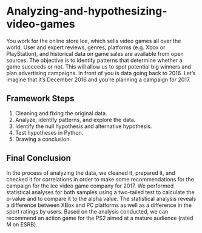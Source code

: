 # Analyzing-and-hypothesizing-video-games
You work for the online store Ice, which sells video games all over the world. 
User and expert reviews, genres, platforms (e.g. Xbox or PlayStation), and historical data on game sales are available from open sources. 
The objective is to identify patterns that determine whether a game succeeds or not. This will allow us to spot potential big winners and plan advertising campaigns. 
In front of you is data going back to 2016. Let’s imagine that it’s December 2016 and you’re planning a campaign for 2017.

## Framework Steps
1. Cleaning and fixing the original data.
2. Analyze, identify patterns, and explore the data.
3. Identify the null hypothesis and alternative hypothesis.
4. Test hypotheses in Python.
5. Drawing a conclusion.

## Final Conclusion
In the process of analyzing the data, we cleaned it, prepared it, and checked it for correlations in order to make some recommendations for the campaign for the Ice video game company for 2017.
We performed statistical analyses for both samples using a two-tailed test to calculate the p-value and to compare it to the alpha value.
The statistical analysis reveals a difference between XBox and PC platforms as well as a difference in the sport ratings by users.
Based on the analysis conducted, we can recommend an action game for the PS2 aimed at a mature audience (rated M on ESRB).
